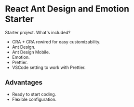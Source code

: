 # React Ant Design and Emotion Starter

Starter project. What's included?

- CRA + CRA rewired for easy customizability.
- Ant Design.
- Ant Design Mobile.
- Emotion.
- Prettier.
- VSCode setting to work with Prettier.

## Advantages

- Ready to start coding.
- Flexible configuration.
